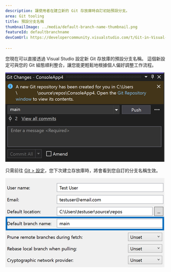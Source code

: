 ```yaml
---
description: 讓使用者在建立新的 Git 存放庫時自訂初始預設分支。
area: Git tooling
title: 預設分支名稱
thumbnailImage: ../media/default-branch-name-thumbnail.png
featureId: defaultbranchname
devComUrl: https://developercommunity.visualstudio.com/t/Git-in-Visual-Studio-2019:-Options-Shoul/1334747

---
```



您現在可以直接透過 Visual Studio 設定新 Git 存放庫的預設分支名稱。 這個新設定可與您的 Git 組態順利整合，讓您能更輕鬆地根據個人偏好調整工作流程。

![使用 'main' 分支建立新存放庫後，Git 會變更視窗](../media/default-branch-name-thumbnail.png)

只需前往 [Git > 設定](vscmd://Team.Git.Settings)，您下次建立存放庫時，將會看到您自訂的分支名稱生效。

![包含預設分支名稱文字方塊的 Git 設定頁面](../media/default-branch-name-setting.png)
